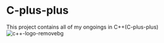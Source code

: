 # C-plus-plus
This project contains all of my ongoings in C++(C-plus-plus)
![c++-logo-removebg](https://user-images.githubusercontent.com/65104775/138561794-bc30300a-6e0e-40a8-9805-82e426d3d1fa.png)
